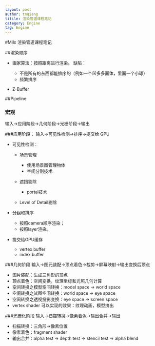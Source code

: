 ```yaml
---
layout: post
author: tnqiang
titile: 渲染管道课程笔记
category: Engine
tag: Engine
---
```

#Milo 渲染管道课程笔记

##渲染顺序

- 画家算法：按照距离进行渲染。
缺陷：
	 - 不是所有的东西都能排序的（例如一个凹多多面体，里面一个小球）
	 - 频繁排序

- Z-Buffer

##Pipeline
### 宏观
输入->应用阶段->几何阶段->光栅阶段->输出

###应用阶段：
输入->可见性检测->排序->提交给 GPU

- 可见性检测：
     - 场景管理
      
     	- 使用场景图管理物体
     	- 空间分割技术

     - 遮挡剔除
     
     	- portal技术

     - Level of Detail剔除

- 分组和排序
    - 按照camera顺序渲染；
    - 按照layer渲染。

- 提交给GPU缓存
     - vertex buffer
     - index buffer

###几何阶段
输入->图元装配->顶点着色->裁剪->屏幕映射->输出变换后顶点

- 图片装配：生成三角形的顶点
- 顶点着色：空间变换，纹理坐标和光照几何计算
- 空间转换之模型空间转换：model space -> world space
- 空间转换之试图空间转换：world space -> eye space
- 空间转换之透视投影变换：eye space -> screen space
- vertex shader 可以实现的效果：纹理动画，模型挤出

###光栅化阶段
输入->扫描转换->像素着色->输出合并->输出

- 扫描转换：三角形->像素位置
- 像素着色：fragment shader
- 输出合并：alpha test -> depth test -> stencil test -> alpha blend
